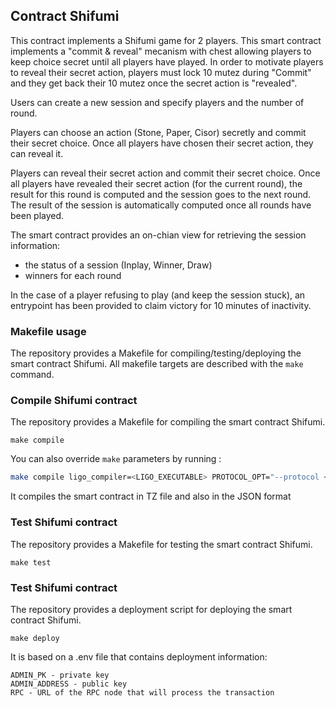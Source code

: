 ## Contract Shifumi

This contract implements a Shifumi game for 2 players. This smart contract implements a "commit & reveal" mecanism with chest allowing players to keep choice secret until all players have played. In order to motivate players to reveal their secret action, players must lock 10 mutez during "Commit" and they get back their 10 mutez once the secret action is "revealed".

Users can create a new session and specify players and the number of round.

Players can choose an action (Stone, Paper, Cisor) secretly and commit their secret choice.
Once all players have chosen their secret action, they can reveal it.

Players can reveal their secret action and commit their secret choice.
Once all players have revealed their secret action (for the current round), the result for this round is computed and the session goes to the next round. The result of the session is automatically computed once all rounds have been played.

The smart contract provides an on-chian view for retrieving the session information:
- the status of a session (Inplay, Winner, Draw)
- winners for each round

In the case of a player refusing to play (and keep the session stuck), an entrypoint has been provided to claim victory for 10 minutes of inactivity.

### Makefile usage

The repository provides a Makefile for compiling/testing/deploying the smart contract Shifumi. All makefile targets are described with the `make` command.

### Compile Shifumi contract

The repository provides a Makefile for compiling the smart contract Shifumi.
```
make compile
```
You can also override `make` parameters by running :
```sh
make compile ligo_compiler=<LIGO_EXECUTABLE> PROTOCOL_OPT="--protocol <PROTOCOL>"
```

It compiles the smart contract in TZ file and also in the JSON format

### Test Shifumi contract

The repository provides a Makefile for testing the smart contract Shifumi.
```
make test
```

### Test Shifumi contract

The repository provides a deployment script for deploying the smart contract Shifumi.
```
make deploy
```

It is based on a .env file that contains deployment information:
```
ADMIN_PK - private key
ADMIN_ADDRESS - public key
RPC - URL of the RPC node that will process the transaction
```

